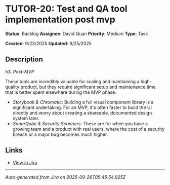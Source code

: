 # TUTOR-20: Test and QA tool implementation post mvp

**Status**: Backlog
**Assignee**: David Quan
**Priority**: Medium
**Type**: Task

**Created**: 9/23/2025
**Updated**: 9/25/2025



## Description
h3. *Post-MVP*

​These tools are incredibly valuable for scaling and maintaining a high-quality product, but they require significant setup and maintenance time that is better spent elsewhere during the MVP phase.

* ​*Storybook & Chromatic*: Building a full visual component library is a significant undertaking. For an MVP, it's often faster to build the UI directly and worry about creating a shareable, documented design system later.
* ​*SonarQube & Security Scanners*: These are for when you have a growing team and a product with real users, where the cost of a security breach or a major bug becomes much higher.

## Links
- [View in Jira](https://tutorwise.atlassian.net/browse/TUTOR-20)

---
*Auto-generated from Jira on 2025-09-26T05:45:54.825Z*
